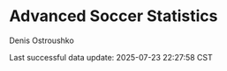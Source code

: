 # Advanced Soccer Statistics
Denis Ostroushko

<!-- gfm -->

Last successful data update: 2025-07-23 22:27:58 CST
